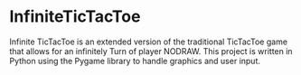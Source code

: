# InfiniteTicTacToe
Infinite TicTacToe is an extended version of the traditional TicTacToe game that allows for an infinitely Turn of player NODRAW. This project is written in Python using the Pygame library to handle graphics and user input.
